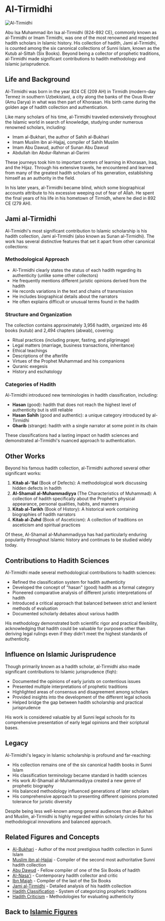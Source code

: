 # Al-Tirmidhi

![Al-Tirmidhi](../../images/tirmidhi.jpg)

Abu Isa Muhammad ibn Isa al-Tirmidhi (824-892 CE), commonly known as al-Tirmidhi or Imam Tirmidhi, was one of the most renowned and respected hadith scholars in Islamic history. His collection of hadith, Jami al-Tirmidhi, is counted among the six canonical collections of Sunni Islam, known as the Kutub al-Sittah (Six Books). Beyond being a collector of prophetic traditions, al-Tirmidhi made significant contributions to hadith methodology and Islamic jurisprudence.

## Life and Background

Al-Tirmidhi was born in the year 824 CE (209 AH) in Tirmidh (modern-day Termez in southern Uzbekistan), a city along the banks of the Oxus River (Amu Darya) in what was then part of Khorasan. His birth came during the golden age of hadith collection and authentication.

Like many scholars of his time, al-Tirmidhi traveled extensively throughout the Islamic world in search of knowledge, studying under numerous renowned scholars, including:

- Imam al-Bukhari, the author of Sahih al-Bukhari
- Imam Muslim ibn al-Hajjaj, compiler of Sahih Muslim
- Imam Abu Dawud, author of Sunan Abu Dawud
- Abdullah ibn Abdur-Rahman al-Darimi

These journeys took him to important centers of learning in Khorasan, Iraq, and the Hijaz. Through his extensive travels, he encountered and learned from many of the greatest hadith scholars of his generation, establishing himself as an authority in the field.

In his later years, al-Tirmidhi became blind, which some biographical accounts attribute to his excessive weeping out of fear of Allah. He spent the final years of his life in his hometown of Tirmidh, where he died in 892 CE (279 AH).

## Jami al-Tirmidhi

Al-Tirmidhi's most significant contribution to Islamic scholarship is his hadith collection, Jami al-Tirmidhi (also known as Sunan al-Tirmidhi). The work has several distinctive features that set it apart from other canonical collections:

### Methodological Approach

- Al-Tirmidhi clearly states the status of each hadith regarding its authenticity (unlike some other collectors)
- He frequently mentions different juristic opinions derived from the hadith
- He records variations in the text and chains of transmission
- He includes biographical details about the narrators
- He often explains difficult or unusual terms found in the hadith

### Structure and Organization

The collection contains approximately 3,956 hadith, organized into 46 books (kutub) and 2,494 chapters (abwab), covering:

- Ritual practices (including prayer, fasting, and pilgrimage)
- Legal matters (marriage, business transactions, inheritance)
- Ethical teachings
- Descriptions of the afterlife
- Virtues of the Prophet Muhammad and his companions
- Quranic exegesis
- History and eschatology

### Categories of Hadith

Al-Tirmidhi introduced new terminologies in hadith classification, including:

- **Hasan** (good): hadith that does not reach the highest level of authenticity but is still reliable
- **Hasan Sahih** (good and authentic): a unique category introduced by al-Tirmidhi
- **Gharib** (strange): hadith with a single narrator at some point in its chain

These classifications had a lasting impact on hadith sciences and demonstrated al-Tirmidhi's nuanced approach to authentication.

## Other Works

Beyond his famous hadith collection, al-Tirmidhi authored several other significant works:

1. **Kitab al-'Ilal** (Book of Defects): A methodological work discussing hidden defects in hadith
2. **Al-Shamail al-Muhammadiyya** (The Characteristics of Muhammad): A collection of hadith specifically about the Prophet's physical appearance, personal qualities, habits, and manners
3. **Kitab al-Tarikh** (Book of History): A historical work containing biographies of hadith narrators
4. **Kitab al-Zuhd** (Book of Asceticism): A collection of traditions on asceticism and spiritual practices

Of these, Al-Shamail al-Muhammadiyya has had particularly enduring popularity throughout Islamic history and continues to be studied widely today.

## Contributions to Hadith Sciences

Al-Tirmidhi made several methodological contributions to hadith sciences:

- Refined the classification system for hadith authenticity
- Developed the concept of "hasan" (good) hadith as a formal category
- Pioneered comparative analysis of different juristic interpretations of hadith
- Introduced a critical approach that balanced between strict and lenient methods of evaluation
- Documented scholarly debates about various hadith

His methodology demonstrated both scientific rigor and practical flexibility, acknowledging that hadith could be valuable for purposes other than deriving legal rulings even if they didn't meet the highest standards of authenticity.

## Influence on Islamic Jurisprudence

Though primarily known as a hadith scholar, al-Tirmidhi also made significant contributions to Islamic jurisprudence (fiqh):

- Documented the opinions of early jurists on contentious issues
- Presented multiple interpretations of prophetic traditions
- Highlighted areas of consensus and disagreement among scholars
- Provided insights into the development of the different legal schools
- Helped bridge the gap between hadith scholarship and practical jurisprudence

His work is considered valuable by all Sunni legal schools for its comprehensive presentation of early legal opinions and their scriptural bases.

## Legacy

Al-Tirmidhi's legacy in Islamic scholarship is profound and far-reaching:

- His collection remains one of the six canonical hadith books in Sunni Islam
- His classification terminology became standard in hadith sciences
- His work Al-Shamail al-Muhammadiyya created a new genre of prophetic biography
- His balanced methodology influenced generations of later scholars
- His comprehensive approach to presenting different opinions promoted tolerance for juristic diversity

Despite being less well-known among general audiences than al-Bukhari and Muslim, al-Tirmidhi is highly regarded within scholarly circles for his methodological innovations and balanced approach.

## Related Figures and Concepts

- [Al-Bukhari](./bukhari.md) - Author of the most prestigious hadith collection in Sunni Islam
- [Muslim ibn al-Hajjaj](./muslim.md) - Compiler of the second most authoritative Sunni hadith collection
- [Abu Dawud](./abu_dawud.md) - Fellow compiler of one of the Six Books of hadith
- [Al-Nasa'i](./nasai.md) - Contemporary hadith collector and critic
- [Ibn Majah](./ibn_majah.md) - Compiler of the last of the Six Books
- [Jami al-Tirmidhi](../texts/jami_tirmidhi.md) - Detailed analysis of his hadith collection
- [Hadith Classification](../texts/hadith_classification.md) - System of categorizing prophetic traditions
- [Hadith Criticism](../texts/hadith_criticism.md) - Methodologies for evaluating authenticity

## Back to [Islamic Figures](./README.md)

